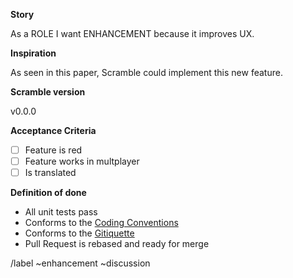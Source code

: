 <!-- Please search existing issues for potential duplicates before filing yours:
https://gitlab.com/ScrambleSim/Scramble/issues?scope=all&utf8=%E2%9C%93&state=all&label_name[]=enhancement
-->

**Story**
<!-- summarize the enhancement concisely-->
As a ROLE I want ENHANCEMENT because it improves UX.

**Inspiration**
<!-- Concept art, diagram, resources to get an understanding of the enhancement-->
As seen in this paper, Scramble could implement this new feature.

**Scramble version**
<!-- the last Scramble version you tested-->
v0.0.0

**Acceptance Criteria**
<!-- What is required for users to accept this story? Edit below if applicable-->
* [ ] Feature is red
* [ ] Feature works in multplayer
* [ ] Is translated

<!------------- DO NOT REMOVE LINES BELOW -------------->
**Definition of done**
<!-- What the team requires BEFORE this ticket shall be reviewed -->
* All unit tests pass
* Conforms to the [Coding Conventions](https://gitlab.com/ScrambleSim/Scramble/wikis/Workflows/Coding-Conventions)
* Conforms to the [Gitiquette](https://gitlab.com/ScrambleSim/Scramble/wikis/Workflows/Gitiquette)
* Pull Request is rebased and ready for merge

/label ~enhancement ~discussion
<!------------- DO NOT REMOVE LINES ABOVE -------------->

